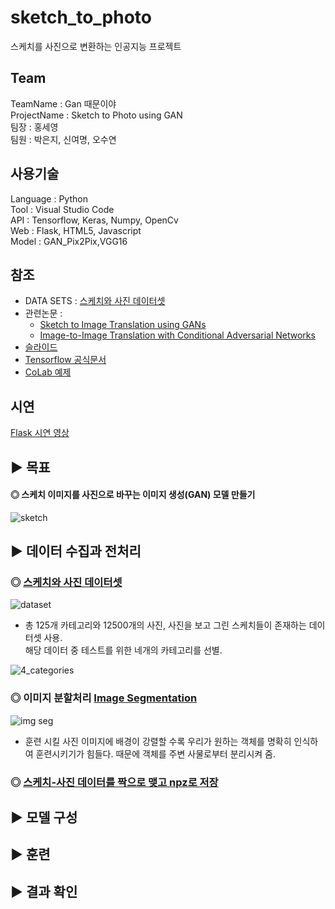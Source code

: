# sketch_to_photo
스케치를 사진으로 변환하는 인공지능 프로젝트

## Team
TeamName : Gan 때문이야       
ProjectName : Sketch to Photo using GAN     
팀장 : 홍세영     
팀원 : 박은지, 신여명, 오수연     

## 사용기술
Language : Python        
Tool : Visual Studio Code      
API : Tensorflow, Keras, Numpy, OpenCv        
Web : Flask, HTML5, Javascript       
Model : GAN_Pix2Pix,VGG16     

## 참조
 * DATA SETS : [스케치와 사진 데이터셋](http://sketchy.eye.gatech.edu/)       
 * 관련논문 :        
     - [Sketch to Image Translation using GANs](https://lisa.fan/Resources/SketchGAN/sketch-image-translation.pdf)      
     - [Image-to-Image Translation with Conditional Adversarial Networks](https://arxiv.org/pdf/1611.07004.pdf)       
 * [슬라이드](https://lisa.fan/Resources/SketchGAN/sketchganslides.pdf)        
 * [Tensorflow 공식문서](https://www.tensorflow.org/tutorials/generative/pix2pix)
 * [CoLab 예제](https://colab.research.google.com/github/tensorflow/docs/blob/master/site/en/tutorials/generative/pix2pix.ipynb)         
 
## 시연
[Flask 시연 영상](https://youtu.be/9ftY67cGDOA)         

## ▶ 목표   

#### ◎ 스케치 이미지를 사진으로 바꾸는 이미지 생성(GAN) 모델 만들기      
![sketch](https://img1.daumcdn.net/thumb/R1280x0/?scode=mtistory2&fname=https%3A%2F%2Fblog.kakaocdn.net%2Fdn%2Fwnaed%2FbtqQIV2opBd%2F2QsiIbR9Dmz4UdnHmTX8bK%2Fimg.jpg)
<br />
## ▶ 데이터 수집과 전처리       

### ◎ [스케치와 사진 데이터셋](http://sketchy.eye.gatech.edu/) 
![dataset](https://img1.daumcdn.net/thumb/R1280x0/?scode=mtistory2&fname=https%3A%2F%2Fblog.kakaocdn.net%2Fdn%2FSDqup%2FbtqQKuYDzlo%2F5bGyjnufrfovOPX1NdE1J0%2Fimg.png)        
 * 총 125개 카테고리와 12500개의 사진, 사진을 보고 그린 스케치들이 존재하는 데이터셋 사용.       
해당 데이터 중 테스트를 위한 네개의 카테고리를 선별.       

![4_categories](https://img1.daumcdn.net/thumb/R1280x0/?scode=mtistory2&fname=https%3A%2F%2Fblog.kakaocdn.net%2Fdn%2FpfbB0%2FbtqQR63p7G6%2FIp6n4ms9pZW3kKKHKpFhk1%2Fimg.jpg)


### ◎ 이미지 분할처리 [Image Segmentation](https://github.com/maiorem/sketch_to_photo/blob/main/Project/pix2pix/pix2pix_imagesegmentation.py)
![img seg](https://img1.daumcdn.net/thumb/R1280x0/?scode=mtistory2&fname=https%3A%2F%2Fblog.kakaocdn.net%2Fdn%2FcCoR2m%2FbtqQXBu5omK%2FYXix5FhOgiC2O1RebGyme0%2Fimg.jpg)       
 * 훈련 시킬 사진 이미지에 배경이 강렬할 수록 우리가 원하는 객체를 명확히 인식하여 훈련시키기가 힘들다. 때문에 객체를 주변 사물로부터 분리시켜 줌.          



### ◎ [스케치-사진 데이터를 짝으로 맺고 npz로 저장](https://github.com/maiorem/sketch_to_photo/blob/main/Project/pix2pix/pix2pix_0_save_new.py)           

## ▶ 모델 구성

## ▶ 훈련

## ▶ 결과 확인


